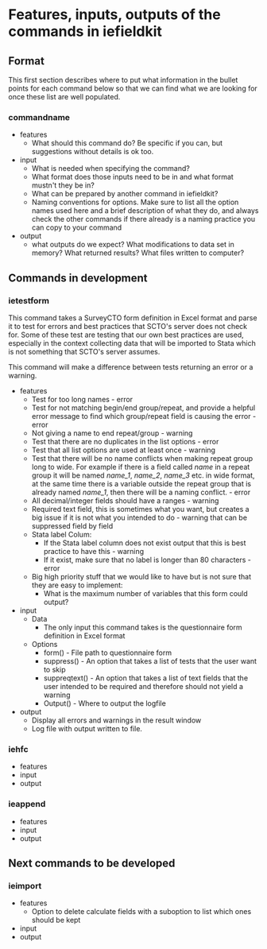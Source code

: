 # Features, inputs, outputs of the commands in iefieldkit

## Format

This first section describes where to put what information in the bullet points for each command below so that we can find what we are looking for once these list are well populated.

### commandname

* features
  * What should this command do? Be specific if you can, but suggestions without details is ok too.
* input
  * What is needed when specifying the command?
  * What format does those inputs need to be in and what format mustn't they be in?
  * What can be prepared by another command in iefieldkit?
  * Naming conventions for options. Make sure to list all the option names used here and a brief description of what they do, and always check the other commands if there already is a naming practice you can copy to your command
* output
  * what outputs do we expect? What modifications to data set in memory? What returned results? What files written to computer?

## Commands in development

### ietestform

This command takes a SurveyCTO form definition in Excel format and parse it to test for errors and best practices that SCTO's server does not check for. Some of these test are testing that our own best practices are used, especially in the context collecting data that will be imported to Stata which is not something that SCTO's server assumes.

This command will make a difference between tests returning an error or a warning.

* features
  * Test for too long names - error
  * Test for not matching begin/end group/repeat, and provide a helpful error message to find which group/repeat field is causing the error - error
  * Not giving a name to end repeat/group - warning
  * Test that there are no duplicates in the list options - error
  * Test that all list options are used at least once - warning
  * Test that there will be no name conflicts when making repeat group long to wide. For example if there is a field called _name_ in a repeat group it will be named *name_1*, *name_2*, *name_3* etc. in wide format, at the same time there is a variable outside the repeat group that is already named *name_1*, then there will be a naming conflict. - error
  * All decimal/integer fields should have a ranges - warning
  * Required text field, this is sometimes what you want, but creates a big issue if it is not what you intended to do - warning that can be suppressed field by field
  * Stata label Colum:
    * If the Stata label column does not exist output that this is best practice to have this - warning
    * If it exist, make sure that no label is longer than 80 characters - error
  * Big high priority stuff that we would like to have but is not sure that they are easy to implement:
    * What is the maximum number of variables that this form could output?
* input
  * Data
    * The only input this command takes is the questionnaire form definition in Excel format
  * Options
    * form() - File path to questionnaire form
    * suppress() - An option that takes a list of tests that the user want to skip
    * suppreqtext() - An option that takes a list of text fields that the user intended to be required and therefore should not yield a warning
    * Output() - Where to output the logfile
* output
  * Display all errors and warnings in the result window
  * Log file with output written to file.

### iehfc
* features
* input
* output
### ieappend
* features
* input
* output

## Next commands to be developed

### ieimport
* features
  * Option to delete calculate fields with a suboption to list which ones should be kept
* input
* output

